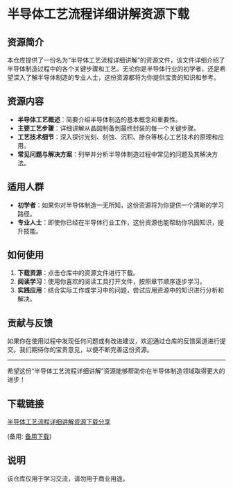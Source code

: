 # 半导体工艺流程详细讲解资源下载

## 资源简介

本仓库提供了一份名为“半导体工艺流程详细讲解”的资源文件，该文件详细介绍了半导体制造过程中的各个关键步骤和工艺。无论你是半导体行业的初学者，还是希望深入了解半导体制造的专业人士，这份资源都将为你提供宝贵的知识和参考。

## 资源内容

- **半导体工艺概述**：简要介绍半导体制造的基本概念和重要性。
- **主要工艺步骤**：详细讲解从晶圆制备到最终封装的每一个关键步骤。
- **工艺技术细节**：深入探讨光刻、刻蚀、沉积、掺杂等核心工艺技术的原理和应用。
- **常见问题与解决方案**：列举并分析半导体制造过程中常见的问题及其解决方法。

## 适用人群

- **初学者**：如果你对半导体制造一无所知，这份资源将为你提供一个清晰的学习路径。
- **专业人士**：即使你已经在半导体行业工作，这份资源也能帮助你巩固知识，提升技能。

## 如何使用

1. **下载资源**：点击仓库中的资源文件进行下载。
2. **阅读学习**：使用你喜欢的阅读工具打开文件，按照章节顺序逐步学习。
3. **实践应用**：结合实际工作或学习中的问题，尝试应用资源中的知识进行分析和解决。

## 贡献与反馈

如果你在使用过程中发现任何问题或有改进建议，欢迎通过仓库的反馈渠道进行提交。我们期待你的宝贵意见，以便不断完善这份资源。

---

希望这份“半导体工艺流程详细讲解”资源能够帮助你在半导体制造领域取得更大的进步！

## 下载链接
[半导体工艺流程详细讲解资源下载分享](https://pan.quark.cn/s/f37f57740239) 

(备用: [备用下载](https://pan.baidu.com/s/18q7VAWSyQBosjKaIhRuCCg?pwd=1234))

## 说明

该仓库仅用于学习交流，请勿用于商业用途。
